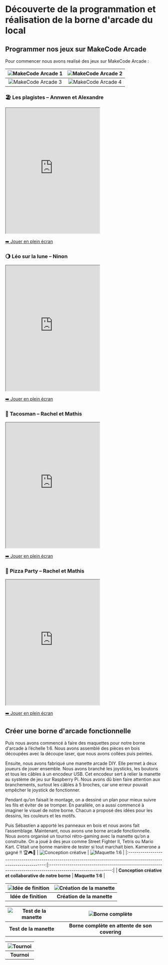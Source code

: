 # Découverte de la programmation et réalisation de la borne d'arcade du local

## Programmer nos jeux sur MakeCode Arcade
Pour commencer nous avons realisé des jeux sur MakeCode Arcade : 

| ![MakeCode Arcade 1](/Images/MakeCodeArcade1.png?raw=true) | ![MakeCode Arcade 2](/Images/MakeCodeArcade2.png?raw=true) |
|:------------------------------------------------------------------------------------------------------------------------:|:------------------------------------------------------------------------------------------------------------------------:|
| ![MakeCode Arcade 3](/Images/MakeCodeArcade3.png?raw=true) | ![MakeCode Arcade 4](/Images/MakeCodeArcade4.png?raw=true) |


### 🏖️ **Les plagistes** – Annwen et Alexandre  
<iframe src="https://arcade.makecode.com/--embed#51634-17471-71859-59548" width="300" height="400" allowfullscreen></iframe>

[➡️ Jouer en plein écran](https://arcade.makecode.com/51634-17471-71859-59548)  

### 🌖 **Léo sur la lune** – Ninon  
<iframe src="https://arcade.makecode.com/--embed#51170-38933-45052-67392" width="300" height="400" allowfullscreen></iframe>

[➡️ Jouer en plein écran](https://arcade.makecode.com/51170-38933-45052-67392)  

### 🌮 **Tacosman** – Rachel et Mathis  
<iframe src="https://arcade.makecode.com/--embed#13992-13187-23400-31142" width="300" height="400" allowfullscreen></iframe>

[➡️ Jouer en plein écran](https://arcade.makecode.com/13992-13187-23400-31142)  

### 🍕 **Pizza Party** – Rachel et Mathis  
<iframe src="https://arcade.makecode.com/--embed#_PqFWjW5e9Jh8" width="300" height="400" allowfullscreen></iframe>

[➡️ Jouer en plein écran](https://makecode.com/_PqFWjW5e9Jh8)  

## Créer une borne d'arcade fonctionnelle
Puis nous avons commencé à faire des maquettes pour notre borne d'arcade à l’échelle 1:6. Nous avons assemblé des pièces en bois découpées avec la découpe laser, que nous avons collées puis peintes.

Ensuite, nous avons fabriqué une manette arcade DIY. Elle permet à deux joueurs de jouer ensemble. Nous avons branché les joysticks, les boutons et tous les câbles à un encodeur USB. Cet encodeur sert à relier la manette au système de jeu sur Raspberry Pi. Nous avons dû bien faire attention aux branchements, surtout les câbles à 5 broches, car une erreur pouvait empêcher le joystick de fonctionner.

Pendant qu’on faisait le montage, on a dessiné un plan pour mieux suivre les fils et éviter de se tromper. En parallèle, on a aussi commencé à imaginer le visuel de notre borne. Chacun a proposé des idées pour les dessins, les couleurs et les motifs.

Puis Sébastien a apporté les panneaux en bois et nous avons fait l’assemblage. Maintenant, nous avons une borne arcade fonctionnelle. Nous avons organisé un tournoi rétro-gaming avec la manette qu’on a construite. On a joué à des jeux comme Street Fighter II, Tetris ou Mario Kart. C’était une bonne manière de tester si tout marchait bien. Kamerone a gagné !! 🏆🎮👏
| ![Conception créative](/Images/conception.png?raw=true) | ![Maquette 1:6](/Images/maquette.png?raw=true) |
|:-------------------------------------------------------------------------------------------------------------------:|:-------------------------------------------------------------------------------------------------------------:|
| **Conception créative et collaborative de notre borne**                                                           | **Maquette 1:6**                                                                                              |

| ![Idée de finition](/Images/ideedesignborne.jpg?raw=true) | ![Création de la manette](/Images/manetteborne.jpg?raw=true) |
|:----------------------------------------------------------------------------------------------------------------------:|:---------------------------------------------------------------------------------------------------------------------------:|
| **Idée de finition**                                                                                                  | **Création de la manette**                                                                                                  |

| ![Test de la manette](/Images/ecranborne.jpg?raw=true) | ![Borne complète](/Images/bornefinie.jpg?raw=true) |
|:------------------------------------------------------------------------------------------------------------------:|:------------------------------------------------------------------------------------------------------------------:|
| **Test de la manette**                                                                                           | **Borne complète en attente de son covering**                                                                     |

| ![Tournoi](/Images/tournoi.jpg?raw=true) |
|:------------------------------------------------------------------------------------------------------:|
| **Tournoi**                                                                                             |


